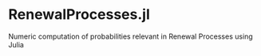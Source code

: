 # RenewalProcesses.jl
Numeric computation of probabilities relevant in Renewal Processes using Julia
